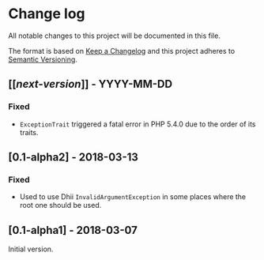 # Change log
All notable changes to this project will be documented in this file.

The format is based on [Keep a Changelog](http://keepachangelog.com/)
and this project adheres to [Semantic Versioning](http://semver.org/).

## [[*next-version*]] - YYYY-MM-DD
### Fixed
- `ExceptionTrait` triggered a fatal error in PHP 5.4.0 due to the order of its traits.

## [0.1-alpha2] - 2018-03-13
### Fixed
- Used to use Dhii `InvalidArgumentException` in some places where the root one should be used.

## [0.1-alpha1] - 2018-03-07
Initial version.
